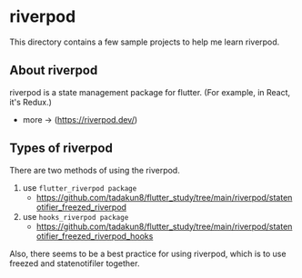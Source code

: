 # riverpod

This directory contains a few sample projects to help me learn riverpod.

## About riverpod

riverpod is a state management package for flutter. (For example, in React, it's Redux.)

- more -> (https://riverpod.dev/)

## Types of riverpod

There are two methods of using the riverpod.

1. use `flutter_riverpod package`
    - https://github.com/tadakun8/flutter_study/tree/main/riverpod/statenotifier_freezed_riverpod
1. use `hooks_riverpod package`
    - https://github.com/tadakun8/flutter_study/tree/main/riverpod/statenotifier_freezed_riverpod_hooks

Also, there seems to be a best practice for using riverpod, which is to use freezed and statenotifiler together.